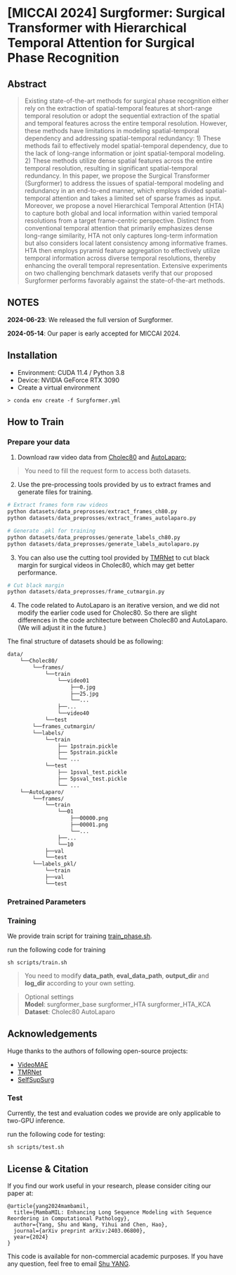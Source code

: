 # [MICCAI 2024] Surgformer: Surgical Transformer with Hierarchical Temporal Attention for Surgical Phase Recognition


<!-- [![License: MIT](https://img.shields.io/badge/License-MIT-green.svg)](https://opensource.org/licenses/MIT) -->
<!-- ![GitHub last commit](https://img.shields.io/github/last-commit/isyangshu/Surgformer?style=flat-square) -->
<!-- ![GitHub issues](https://img.shields.io/github/issues/isyangshu/Surgformer?style=flat-square) -->
<!-- ![GitHub stars](https://img.shields.io/github/stars/isyangshu/Surgformer?style=flat-square) -->
<!-- [![Arxiv Page](https://img.shields.io/badge/Arxiv-2403.06800-red?style=flat-square)](https://arxiv.org/pdf/2403.06800.pdf) -->


## Abstract

> Existing state-of-the-art methods for surgical phase recognition either rely on the extraction of spatial-temporal features at short-range temporal resolution or adopt the sequential extraction of the spatial and temporal features across the entire temporal resolution. However, these methods have limitations in modeling spatial-temporal dependency and addressing spatial-temporal redundancy: 1) These methods fail to effectively model spatial-temporal dependency, due to the lack of long-range information or joint spatial-temporal modeling. 2) These methods utilize dense spatial features across the entire temporal resolution, resulting in significant spatial-temporal redundancy. In this paper, we propose the Surgical Transformer (Surgformer) to address the issues of spatial-temporal modeling and redundancy in an end-to-end manner, which employs divided spatial-temporal attention and takes a limited set of sparse frames as input. Moreover, we propose a novel Hierarchical Temporal Attention (HTA) to capture both global and local information within varied temporal resolutions from a target frame-centric perspective. Distinct from conventional temporal attention that primarily emphasizes dense long-range similarity, HTA not only captures long-term information but also considers local latent consistency among informative frames. HTA then employs pyramid feature aggregation to effectively utilize temporal information across diverse temporal resolutions, thereby enhancing the overall temporal representation. Extensive experiments on two challenging benchmark datasets verify that our proposed Surgformer performs favorably against the state-of-the-art methods.

## NOTES

**2024-06-23**: We released the full version of Surgformer.

**2024-05-14**: Our paper is early accepted for MICCAI 2024.

## Installation
* Environment: CUDA 11.4 / Python 3.8
* Device: NVIDIA GeForce RTX 3090
* Create a virtual environment
```shell
> conda env create -f Surgformer.yml
```

## How to Train
### Prepare your data
1. Download raw video data from [Cholec80](https://camma.unistra.fr/datasets/) and [AutoLaparo](https://autolaparo.github.io/);
> You need to fill the request form to access both datasets.
2. Use the pre-processing tools provided by us to extract frames and generate files for training.
```python
# Extract frames form raw videos
python datasets/data_preprosses/extract_frames_ch80.py
python datasets/data_preprosses/extract_frames_autolaparo.py

# Generate .pkl for training
python datasets/data_preprosses/generate_labels_ch80.py
python datasets/data_preprosses/generate_labels_autolaparo.py
```
3. You can also use the cutting tool provided by [TMRNet](https://github.com/YuemingJin/TMRNet) to cut black margin for surgical videos in Cholec80, which may get better performance.
```python
# Cut black margin
python datasets/data_preprosses/frame_cutmargin.py
```
4. The code related to AutoLaparo is an iterative version, and we did not modify the earlier code used for Cholec80. So there are slight differences in the code architecture between Cholec80 and AutoLaparo. (We will adjust it in the future.)

The final structure of datasets should be as following:
```bash
data/
    └──Cholec80/
        └──frames/
            └──train
                └──video01
                    ├──0.jpg
                    ├──25.jpg
                    └──...
                ├──...    
                └──video40
            └──test
        └──frames_cutmargin/
        └──labels/
            └──train
                ├── 1pstrain.pickle
                ├── 5pstrain.pickle
                └── ...
            └──test
                ├── 1psval_test.pickle
                ├── 5psval_test.pickle
                └── ...
    └──AutoLaparo/
        └──frames/
            └──train
                └──01
                    ├──00000.png
                    ├──00001.png
                    └──...
                ├──...    
                └──10
            ├──val
            └──test
        └──labels_pkl/
            └──train
            ├──val
            └──test
```
### Pretrained Parameters

### Training
We provide train script for training [train_phase.sh](https://github.com/isyangshu/Surgformer/blob/master/scripts/train_phase.sh).

run the following code for training

```shell
sh scripts/train.sh
```
> You need to modify **data_path**, **eval_data_path**, **output_dir** and **log_dir** according to your own setting.

> Optional settings \
> **Model**: surgformer_base surgformer_HTA surgformer_HTA_KCA \
> **Dataset**: Cholec80 AutoLaparo

## Acknowledgements
Huge thanks to the authors of following open-source projects:
- [VideoMAE](https://github.com/MCG-NJU/VideoMAE/tree/main?tab=readme-ov-file)
- [TMRNet](https://github.com/YuemingJin/TMRNet)
- [SelfSupSurg](https://github.com/CAMMA-public/SelfSupSurg)

### Test
Currently, the test and evaluation codes we provide are only applicable to two-GPU inference.

run the following code for testing:

```shell
sh scripts/test.sh
```

## License & Citation 
If you find our work useful in your research, please consider citing our paper at:

```text
@article{yang2024mambamil,
  title={MambaMIL: Enhancing Long Sequence Modeling with Sequence Reordering in Computational Pathology},
  author={Yang, Shu and Wang, Yihui and Chen, Hao},
  journal={arXiv preprint arXiv:2403.06800},
  year={2024}
}
```
This code is available for non-commercial academic purposes. If you have any question, feel free to email [Shu YANG](syangcw@connect.ust.hk).
